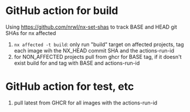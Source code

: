 # GitHub action for build

Using https://github.com/nrwl/nx-set-shas to track BASE and HEAD git SHAs for nx affected

1. `nx affected -t build`: only run "build" target on affected projects, tag each image wih the NX_HEAD commit SHA and the actions-run-id
2. for NON_AFFECTED projects pull from ghcr for BASE tag, if it doesn't exist build for and tag with BASE and actions-run-id

# GitHub action for test, etc

1. pull latest from GHCR for all images with the actions-run-id

